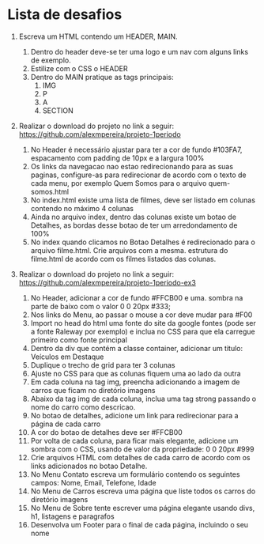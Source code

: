 # Lista de desafios

1. Escreva um HTML contendo um HEADER, MAIN.
   1. Dentro do header deve-se ter uma logo e um nav com alguns links de exemplo.
   2. Estilize com o CSS o HEADER
   3. Dentro do MAIN pratique as tags principais:
      1. IMG
      2. P
      3. A
      4. SECTION

2. Realizar o download do projeto no link a seguir: https://github.com/alexmpereira/projeto-1periodo
    1. No Header é necessário ajustar para ter a cor de fundo #103FA7, espacamento com padding de 10px e a largura 100%
    2. Os links da navegacao nao estao redirecionando para as suas paginas, configure-as para redirecionar de acordo com o texto de cada menu, por exemplo Quem Somos para o arquivo quem-somos.html
    3. No index.html existe uma lista de filmes, deve ser listado em colunas contendo no máximo 4 colunas
    4. Ainda no arquivo index, dentro das colunas existe um botao de Detalhes, as bordas desse botao de ter um arredondamento de 100%
    5. No index quando clicamos no Botao Detalhes é redirecionado para o arquivo filme.html. Crie arquivos com a mesma. estrutura do filme.html de acordo com os filmes listados das colunas.
3. Realizar o download do projeto no link a seguir: https://github.com/alexmpereira/projeto-1periodo-ex3
    1. No Header, adicionar a cor de fundo #FFCB00 e uma. sombra na parte de baixo com o valor 0 0 20px #333;
    2. Nos links do Menu, ao passar o mouse a cor deve mudar para #F00
    3. Import no head do html uma fonte do site da google fontes (pode ser a fonte Raleway por exemplo) e inclua no CSS para que ela carregue primeiro como fonte principal
    4. Dentro da div que contém a classe container, adicionar um titulo: Veículos em Destaque
    5. Duplique o trecho de grid para ter 3 colunas
    6. Ajuste no CSS para que as colunas fiquem uma ao lado da outra
    7. Em cada coluna na tag img, preencha adicionando a imagem de carros que ficam no diretório imagens
    8. Abaixo da tag img de cada coluna, inclua uma tag strong passando o nome do carro como descricao.
    9. No botao de detalhes, adicione um link para redirecionar para a página de cada carro
    10. A cor do botao de detalhes deve ser #FFCB00
    11. Por volta de cada coluna, para ficar mais elegante, adicione um sombra com o CSS, usando de valor da propriedade: 0 0 20px #999
    12. Crie arquivos HTML com detalhes de cada carro de acordo com os links adicionados no botao Detalhe.
    13. No Menu Contato escreva um formulário contendo os seguintes campos: Nome, Email, Telefone, Idade
    14. No Menu de Carros escreva uma página que liste todos os carros do diretório imagens
    15. No Menu de Sobre tente escrever uma página elegante usando divs, h1, listagens e paragrafos
    16. Desenvolva um Footer para o final de cada página, incluindo o seu nome